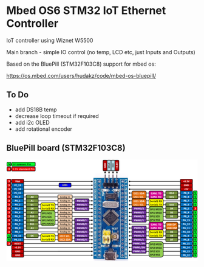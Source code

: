 # Mbed OS6 STM32 IoT Ethernet Controller

IoT controller using Wiznet W5500

Main branch - simple IO control (no temp, LCD etc, just Inputs and Outputs)

Based on the BluePill (STM32F103C8) support for mbed os:

https://os.mbed.com/users/hudakz/code/mbed-os-bluepill/

## To Do

- add DS18B temp
- decrease loop timeout if required
- add i2c OLED
- add rotational encoder

## BluePill board (STM32F103C8)

![board-pinout](bluepill.png)
